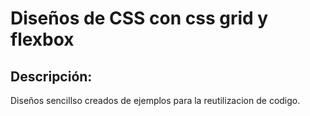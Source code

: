 # Diseños de CSS con css grid y flexbox
## Descripción:
Diseños sencillso creados de ejemplos para la reutilizacion de codigo.



